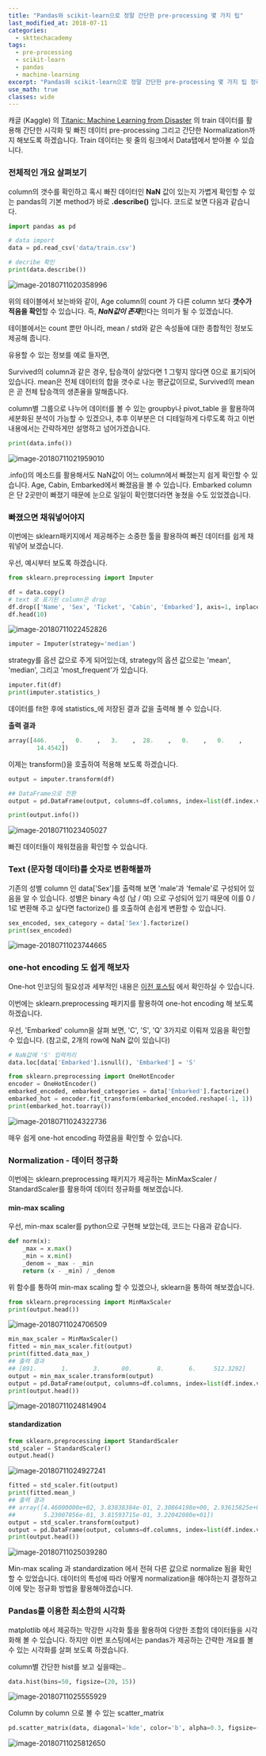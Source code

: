 ```yaml
---
title: "Pandas와 scikit-learn으로 정말 간단한 pre-processing 몇 가지 팁"
last_modified_at: 2018-07-11
categories:
  - skttechacademy
tags:
  - pre-processing
  - scikit-learn
  - pandas
  - machine-learning
excerpt: "Pandas와 scikit-learn으로 정말 간단한 pre-processing 몇 가지 팁 정리"
use_math: true
classes: wide
---
```


캐글 (Kaggle) 의 [Titanic: Machine Learning from Disaster](https://www.kaggle.com/c/titanic) 의 train 데이터를 활용해 간단한 시각화 및 빠진 데이터 pre-processing 그리고 간단한 Normalization까지 해보도록 하겠습니다. Train 데이터는 윗 줄의 링크에서 Data탭에서 받아볼 수 있습니다.



### 전체적인 개요 살펴보기

column의 갯수를 확인하고 혹시 빠진 데이터인 **NaN** 값이 있는지 가볍게 확인할 수 있는 pandas의 기본 method가 바로 **.describe()** 입니다. 코드로 보면 다음과 같습니다.

```python
import pandas as pd

# data import
data = pd.read_csv('data/train.csv')

# decribe 확인
print(data.describe())
```

![image-20180711020358996]({{site.baseurl}}/images/2018-07-11/image-20180711020358996.png)



위의 테이블에서 보는바와 같이, Age column의 count 가 다른 column 보다 **갯수가 적음을 확인**할 수 있습니다. 즉, ***NaN값이 존재***한다는 의미가 될 수 있겠습니다. 

테이블에서는 count 뿐만 아니라, mean / std와 같은 속성들에 대한 종합적인 정보도 제공해 줍니다.

유용할 수 있는 정보를 예로 들자면,

Survived의 column과 같은 경우, 탑승객이 살았다면 1 그렇지 않다면 0으로 표기되어 있습니다. mean은 전체 데이터의 합을 갯수로 나눈 평균값이므로, Survived의 mean은 곧 전체 탑승객의 생존율을 말해줍니다.

column별 그룹으로 나누어 데이터를 볼 수 있는 groupby나 pivot_table 을 활용하여 세분화된 분석이 가능할 수 있겠으나, 추후 이부분은 더 디테일하게 다루도록 하고 이번 내용에서는 간략하게만 설명하고 넘어가겠습니다.

```python
print(data.info())
```

![image-20180711021959010]({{site.baseurl}}/images/2018-07-11/image-20180711021959010.png)

.info()의 메소드를 활용해서도 NaN값이 어느 column에서 빠졌는지 쉽게 확인할 수 있습니다. Age, Cabin, Embarked에서 빠졌음을 볼 수 있습니다. Embarked column은 단 2곳만이 빠졌기 때문에 눈으로 일일이 확인했더라면 놓쳤을 수도 있었겠습니다.



### 빠졌으면 채워넣어야지

이번에는 sklearn패키지에서 제공해주는 소중한 툴을 활용하여 빠진 데이터를 쉽게 채워넣어 보겠습니다.

우선, 예시부터 보도록 하겠습니다.

```python
from sklearn.preprocessing import Imputer

df = data.copy()
# text 로 표기된 column은 drop
df.drop(['Name', 'Sex', 'Ticket', 'Cabin', 'Embarked'], axis=1, inplace=True)
df.head(10)
```

![image-20180711022452826]({{site.baseurl}}/images/2018-07-11/image-20180711022452826.png)

```python
imputer = Imputer(strategy='median')
```

strategy를 옵션 값으로 주게 되어있는데, strategy의 옵션 값으로는 'mean', 'median', 그리고 'most_frequent'가 있습니다.

```python
imputer.fit(df)
print(imputer.statistics_)
```

데이터를 fit한 후에 statistics_에 저장된 결과 값을 출력해 볼 수 있습니다.

**출력 결과**

```python
array([446.    ,   0.    ,   3.    ,  28.    ,   0.    ,   0.    ,
        14.4542])
```

이제는 transform()을 호출하여 적용해 보도록 하겠습니다.

```python
output = imputer.transform(df)

## DataFrame으로 전환
output = pd.DataFrame(output, columns=df.columns, index=list(df.index.values))

print(output.info())
```

![image-20180711023405027]({{site.baseurl}}/images/2018-07-11/image-20180711023405027.png)

빠진 데이터들이 채워졌음을 확인할 수 있습니다.



### Text (문자형 데이터)를 숫자로 변환해볼까

기존의 성별 column 인 data['Sex']를 출력해 보면 'male'과 'female'로 구성되어 있음을 알 수 있습니다. 성별은 binary 속성 (남 / 여) 으로 구성되어 있기 때문에 이를 0 / 1로 변환해 주고 싶다면 factorize() 를 호출하여 손쉽게 변환할 수 있습니다.

```python
sex_encoded, sex_category = data['Sex'].factorize()
print(sex_encoded)
```

![image-20180711023744665]({{site.baseurl}}/images/2018-07-11/image-20180711023744665.png)



### one-hot encoding 도 쉽게 해보자

One-hot 인코딩의 필요성과 세부적인 내용은 [이전 포스팅](https://teddylee777.github.io/python/python-numpy%EB%A1%9C-one-hot-encoding-%EC%89%BD%EA%B2%8C%ED%95%98%EA%B8%B0) 에서 확인하실 수 있습니다.

이번에는 sklearn.preprocessing 패키지를 활용하여 one-hot encoding 해 보도록 하겠습니다.

우선, 'Embarked' column을 살펴 보면, 'C', 'S', 'Q' 3가지로 이뤄져 있음을 확인할 수 있습니다. (참고로, 2개의 row에 NaN 값이 있습니다)

```python
# NaN값에 'S' 입력처리
data.loc[data['Embarked'].isnull(), 'Embarked'] = 'S'

from sklearn.preprocessing import OneHotEncoder
encoder = OneHotEncoder()
embarked_encoded, embarked_categories = data['Embarked'].factorize()
embarked_hot = encoder.fit_transform(embarked_encoded.reshape(-1, 1))
print(embarked_hot.toarray())
```

![image-20180711024322736]({{site.baseurl}}/images/2018-07-11/image-20180711024322736.png)

매우 쉽게 one-hot encoding 하였음을 확인할 수 있습니다.



### Normalization - 데이터 정규화

이번에는 sklearn.preprocessing 패키지가 제공하는 MinMaxScaler / StandardScaler를 활용하여 데이터 정규화를 해보겠습니다.



#### min-max scaling

우선, min-max scaler를 python으로 구현해 보았는데, 코드는 다음과 같습니다.

```python
def norm(x):
    _max = x.max()
    _min = x.min()
    _denom = _max - _min
    return (x - _min) / _denom
```

위 함수를 통하여 min-max scaling 할 수 있겠으나, sklearn을 통하여 해보겠습니다.

```python
from sklearn.preprocessing import MinMaxScaler
print(output.head())
```

![image-20180711024706509]({{site.baseurl}}/images/2018-07-11/image-20180711024706509.png)

```python
min_max_scaler = MinMaxScaler()
fitted = min_max_scaler.fit(output)
print(fitted.data_max_)
## 출력 결과
## [891.       1.       3.      80.       8.       6.     512.3292]
output = min_max_scaler.transform(output)
output = pd.DataFrame(output, columns=df.columns, index=list(df.index.values))
print(output.head())
```

![image-20180711024814904]({{site.baseurl}}/images/2018-07-11/image-20180711024814904.png)



#### standardization

```python
from sklearn.preprocessing import StandardScaler
std_scaler = StandardScaler()
output.head()
```

![image-20180711024927241]({{site.baseurl}}/images/2018-07-11/image-20180711024927241.png)

```python
fitted = std_scaler.fit(output)
print(fitted.mean_)
## 출력 결과
## array([4.46000000e+02, 3.83838384e-01, 2.30864198e+00, 2.93615825e+01,
##        5.23007856e-01, 3.81593715e-01, 3.22042080e+01])
output = std_scaler.transform(output)
output = pd.DataFrame(output, columns=df.columns, index=list(df.index.values))
print(output.head())
```

![image-20180711025039280]({{site.baseurl}}/images/2018-07-11/image-20180711025039280.png)



Min-max scaling 과 standardization 에서 전혀 다른 값으로 normalize 됨을 확인할 수 있었습니다. 데이터의 특성에 따라 어떻게 normalization을 해야하는지 결정하고 이에 맞는 정규화 방법을 활용해야겠습니다.



### Pandas를 이용한 최소한의 시각화

matplotlib 에서 제공하는 막강한 시각화 툴을 활용하여 다양한 조합의 데이터들을 시각화해 볼 수 있습니다. 하지만 이번 포스팅에서는 pandas가 제공하는 간략한 개요를 볼 수 있는 시각화를 살펴 보도록 하겠습니다.



column별 간단한 hist를 보고 싶을때는..

```python
data.hist(bins=50, figsize=(20, 15))
```



![image-20180711025555929]({{site.baseurl}}/images/2018-07-11/image-20180711025555929.png)



Column by column 으로 볼 수 있는 scatter_matrix

```python
pd.scatter_matrix(data, diagonal='kde', color='b', alpha=0.3, figsize=(20, 15))
```

![image-20180711025812650]({{site.baseurl}}/images/2018-07-11/image-20180711025812650.png)


